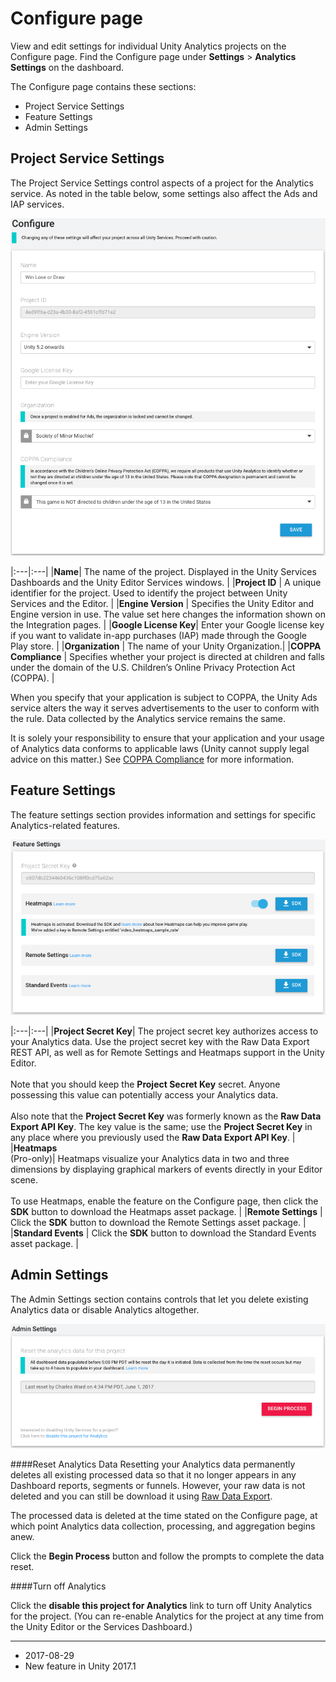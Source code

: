 # Configure page 

View and edit settings for individual Unity Analytics projects on the Configure page. Find the Configure page under **Settings** > **Analytics Settings** on the dashboard.

The Configure page contains these sections:

* Project Service Settings
* Feature Settings
* Admin Settings

## Project Service Settings
The Project Service Settings control aspects of a project for the Analytics service. As noted in the table below, some settings also affect the Ads and IAP services.


![Project Service Settings section of the Analytics Configure page](../uploads/Main/UnityAnalyticsDashboardConfigure1.png)

|:---|:---|
|__Name__| The name of the project. Displayed in the Unity Services Dashboards and the Unity Editor Services windows. |
|__Project ID__ | A unique identifier for the project. Used to identify the project between Unity Services and the Editor. |
|__Engine Version__ | Specifies the Unity Editor and Engine version in use. The value set here changes the information shown on the Integration pages. |
|__Google License Key__| Enter your Google license key if you want to validate in-app purchases (IAP) made through the Google Play store. |
|__Organization__ | The name of your Unity Organization.|
|__COPPA Compliance__ | Specifies whether your project is directed at children and falls under the domain of the U.S. Children’s Online Privacy Protection Act (COPPA).  |

When you specify that your application is subject to COPPA, the Unity Ads service alters the way it serves advertisements to the user to conform with the rule. Data collected by the Analytics service remains the same. 

It is solely your responsibility to ensure that your application and your usage of Analytics data conforms to applicable laws (Unity cannot supply legal advice on this matter.) See [COPPA Compliance](UnityAnalyticsCOPPA) for more information.

## Feature Settings
The feature settings section provides information and settings for specific Analytics-related features.

![Feature Settings section of the Analytics Configure page](../uploads/Main/UnityAnalyticsDashboardConfigure2.png)

|:---|:---|
|__Project Secret Key__| The project secret key authorizes access to your Analytics data. Use the project secret key with the Raw Data Export REST API, as well as for Remote Settings and Heatmaps support in the Unity Editor.<br/><br/>Note that you should keep the __Project Secret Key__ secret. Anyone possessing this value can potentially access your Analytics data.<br/><br/>Also note that the __Project Secret Key__ was formerly known as the __Raw Data Export API Key__. The key value is the same; use the __Project Secret Key__ in any place where you previously used the __Raw Data Export API Key__. |
|__Heatmaps<br/>__(Pro-only)| Heatmaps visualize your Analytics data in two and three dimensions by displaying graphical markers of events directly in your Editor scene.<br/><br/>To use Heatmaps, enable the feature on the Configure page, then click the __SDK__ button to download the Heatmaps asset package. |
|__Remote Settings__ | Click the **SDK** button to download the Remote Settings asset package. |
|__Standard Events__ | Click the **SDK** button to download the Standard Events asset package. |

## Admin Settings 
The Admin Settings section contains controls that let you delete existing Analytics data or disable Analytics altogether.


![Admin Settings section of the Analytics Configure page](../uploads/Main/UnityAnalyticsDashboardConfigure3.png)


####Reset Analytics Data
Resetting your Analytics data permanently deletes all existing processed data so that it no longer appears in any Dashboard reports, segments or funnels. However, your raw data is not deleted and you can still be download it using [Raw Data Export](UnityAnalyticsRawDataExport). 

The processed data is deleted at the time stated on the Configure page, at which point Analytics data collection, processing, and aggregation begins anew.

Click the **Begin Process** button and follow the prompts to complete the data reset.

####Turn off Analytics

Click the **disable this project for Analytics** link to turn off Unity Analytics for the project. (You can re-enable Analytics for the project at any time from the Unity Editor or the Services Dashboard.)

---
* <span class="page-edit">2017-08-29  <!-- include IncludeTextNewPageYesEdit --></span>
* <span class="page-history">New feature in Unity 2017.1</span>
